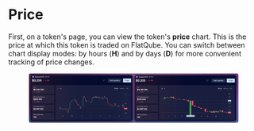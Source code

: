 # Price

First, on a token's page, you can view the token's **price** chart. This is the price at which this token is traded on FlatQube. You can switch between chart display modes: by hours (**H**) and by days (**D**) for more convenient tracking of price changes.

<figure><img src="../../../../.gitbook/assets/image (369).png" alt=""><figcaption></figcaption></figure>
